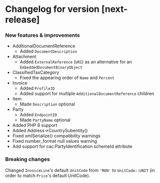# Changelog for version [next-release]

### New features & improvements

- AdditionalDocumentReference
   - Added `DocumentDescription`
- Attachment
   - Added `ExternalReference` (`URI`) as an alternative for an `EmbeddedDocumentBinaryObject`
- ClassifiedTaxCategory
   - Fixed the appearing order of `Name` and `Percent`
- Invoice
   - Added `ProfileID`
   - Added support for multiple `AdditionalDocumentReference` children
- Item
   - Made `Description` optional
- Party
   - Added `EndpointID`
   - Made `PartyName` optional
- Added PHP 8 support
- Added Address->CountrySubentity()
- Fixed xmlSerialize() compatibility warnings
- Fixed number_format null values warning
- Add support for cac:PartyIdentification schemeId attribute

### Breaking changes

Changed `InvoiceLine`'s default `UnitCode` from `'MON'` to `UnitCode::UNIT` (in order to match `Price`'s default UnitCode).
